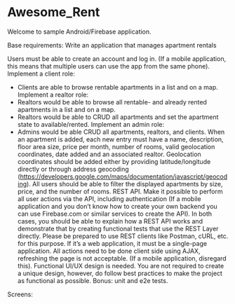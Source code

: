 # Awesome_Rent
Welcome to sample Android/Firebase application.

Base requirements:
Write an application that manages apartment rentals

Users must be able to create an account and log in. (If a mobile application, this means that multiple users can use the app from the same phone).
Implement a client role:
   * Clients are able to browse rentable apartments in a list and on a map.
Implement a realtor role:
   * Realtors would be able to browse all rentable- and already rented apartments in a list and on a map.
   * Realtors would be able to CRUD all apartments and set the apartment state to available/rented.
Implement an admin role:
   * Admins would be able CRUD all apartments, realtors, and clients.
When an apartment is added, each new entry must have a name, description, floor area size, price per month, number of rooms, valid geolocation coordinates, date added and an associated realtor.
Geolocation coordinates should be added either by providing latitude/longitude directly or through address geocoding (https://developers.google.com/maps/documentation/javascript/geocoding).
All users should be able to filter the displayed apartments by size, price, and the number of rooms.
REST API. Make it possible to perform all user actions via the API, including authentication (If a mobile application and you don’t know how to create your own backend you can use Firebase.com or similar services to create the API).
In both cases, you should be able to explain how a REST API works and demonstrate that by creating functional tests that use the REST Layer directly. Please be prepared to use REST clients like Postman, cURL, etc. for this purpose.
If it’s a web application, it must be a single-page application. All actions need to be done client side using AJAX, refreshing the page is not acceptable. (If a mobile application, disregard this).
Functional UI/UX design is needed. You are not required to create a unique design, however, do follow best practices to make the project as functional as possible.
Bonus: unit and e2e tests.

Screens:
